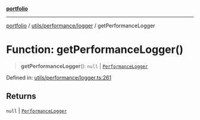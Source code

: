 [**portfolio**](../../../../README.md)

***

[portfolio](../../../../modules.md) / [utils/performance/logger](../README.md) / getPerformanceLogger

# Function: getPerformanceLogger()

> **getPerformanceLogger**(): `null` \| [`PerformanceLogger`](../classes/PerformanceLogger.md)

Defined in: [utils/performance/logger.ts:261](https://github.com/tnorlund/Portfolio/blob/9c3b6b445df61d0f11eac4aa1a6221384f96b729/portfolio/utils/performance/logger.ts#L261)

## Returns

`null` \| [`PerformanceLogger`](../classes/PerformanceLogger.md)
